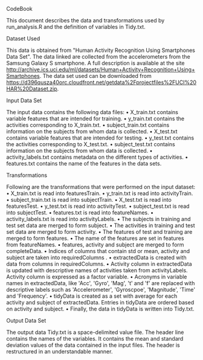 
CodeBook

This document describes the data and transformations used by run_analysis.R and the definition of variables in Tidy.txt.

Dataset Used

This data is obtained from "Human Activity Recognition Using Smartphones Data Set". 
The data linked are collected from the accelerometers from the Samsung Galaxy S smartphone. 
A full description is available at the site http://archive.ics.uci.edu/ml/datasets/Human+Activity+Recognition+Using+Smartphones.
The data set used can be downloaded from https://d396qusza40orc.cloudfront.net/getdata%2Fprojectfiles%2FUCI%20HAR%20Dataset.zip. 

Input Data Set

The input data contains the following data files:
•	X_train.txt contains variable features that are intended for training.
•	y_train.txt contains the activities corresponding to X_train.txt.
•	subject_train.txt contains information on the subjects from whom data is collected.
•	X_test.txt contains variable features that are intended for testing.
•	y_test.txt contains the activities corresponding to X_test.txt.
•	subject_test.txt contains information on the subjects from whom data is collected.
•	activity_labels.txt contains metadata on the different types of activities.
•	features.txt contains the name of the features in the data sets.

Transformations

Following are the transformations that were performed on the input dataset:
•	X_train.txt is read into featuresTrain.
•	y_train.txt is read into activityTrain.
•	subject_train.txt is read into subjectTrain.
•	X_test.txt is read into featuresTest.
•	y_test.txt is read into activityTest.
•	subject_test.txt is read into subjectTest.
•	features.txt is read into featureNames.
•	activity_labels.txt is read into activityLabels.
•	The subjects in training and test set data are merged to form subject.
•	The activities in training and test set data are merged to form activity.
•	The features of test and training are merged to form features.
•	The name of the features are set in features from featureNames.
•	features, activity and subject are merged to form completeData.
•	Indices of columns that contain std or mean, activity and subject are taken into requiredColumns .
•	extractedData is created with data from columns in requiredColumns.
•	Activity column in extractedData is updated with descriptive names of activities taken from activityLabels. Activity column is expressed as a factor variable.
•	Acronyms in variable names in extractedData, like 'Acc', 'Gyro', 'Mag', 't' and 'f' are replaced with descriptive labels such as 'Accelerometer', 'Gyroscpoe', 'Magnitude', 'Time' and 'Frequency'.
•	tidyData is created as a set with average for each activity and subject of extractedData. Entries in tidyData are ordered based on activity and subject.
•	Finally, the data in tidyData is written into Tidy.txt.

Output Data Set

The output data Tidy.txt is a space-delimited value file. The header line contains the names of the variables. 
It contains the mean and standard deviation values of the data contained in the input files. The header is restructured in an understandable manner. 
